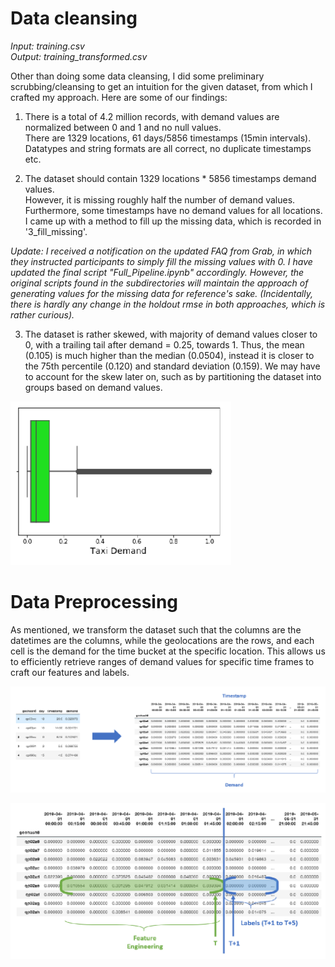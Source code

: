 # Data cleansing

_Input: training.csv<br/>
Output: training_transformed.csv_

Other than doing some data cleansing, I did some preliminary scrubbing/cleansing to get an intuition for the given dataset, from which I crafted my approach. Here are some of our findings:

1. There is a total of 4.2 million records, with demand values are normalized between 0 and 1 and no null values. <br/>
There are 1329 locations, 61 days/5856 timestamps (15min intervals). <br/> Datatypes and string formats are all correct, no duplicate timestamps etc.

2. The dataset should contain 1329 locations * 5856 timestamps demand values. <br/> However, it is missing roughly half the number of demand values. <br/> Furthermore, some timestamps have no demand values for all locations. </br> I came up with a method to fill up the missing data, which is recorded in '3_fill_missing'.

_Update: I received a notification on the updated FAQ from Grab, in which they instructed participants to simply fill the missing values with 0. I have updated the final script "Full_Pipeline.ipynb" accordingly. However, the original scripts found in the subdirectories will maintain the approach of generating values for the missing data for reference's sake. (Incidentally, there is hardly any change in the holdout rmse in both approaches, which is rather curious)._

3. The dataset is rather skewed, with majority of demand values closer to 0, with a trailing tail after demand = 0.25, towards 1. Thus, the mean (0.105) is much higher than the median (0.0504), instead it is closer to the 75th percentile (0.120) and standard deviation (0.159). We may have to account for the skew later on, such as by partitioning the dataset into groups based on demand values.

![Box plot of demand values](../images/box_plot.png?raw=true "Box Plot of Demand values")

# Data Preprocessing

As mentioned, we transform the dataset such that the columns are the datetimes are the columns, while the geolocations are the rows, and each cell is the demand for the time bucket at the specific location. This allows us to efficiently retrieve ranges of demand values for specific time frames to craft our features and labels.

![Transform train set to efficient format](../images/df_train_to_transformed.png?raw=true "Transforming train set")

![Efficient features and labels extraction](../images/extraction_feature_label.png?raw=true "Efficient features and labels extraction")